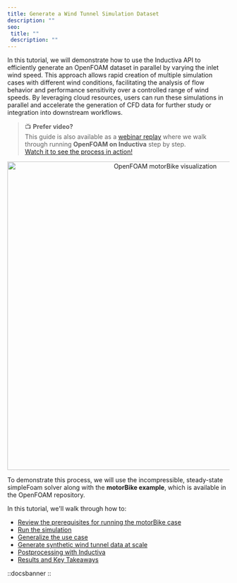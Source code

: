 ```yaml
---
title: Generate a Wind Tunnel Simulation Dataset
description: ""
seo:
 title: ""
 description: ""
---
```


In this tutorial, we will demonstrate how to use the Inductiva API to efficiently generate an OpenFOAM dataset 
in parallel by varying the inlet wind speed. This approach allows rapid creation of multiple simulation cases 
with different wind conditions, facilitating the analysis of flow behavior and performance sensitivity over 
a controlled range of wind speeds. By leveraging cloud resources, users can run these simulations in parallel 
and accelerate the generation of CFD data for further study or integration into downstream workflows.

> 📺 **Prefer video?**  
> This guide is also available as a [webinar replay](../webinars/openfoam-cfd-dataset.md) where we walk through running **OpenFOAM on Inductiva** step by step.  
> [Watch it to see the process in action!](../webinars/openfoam-cfd-dataset.md)

<p align="center"><img src="../_static/bike_pressure_field.png" alt="OpenFOAM motorBike visualization" width="700"></p>

To demonstrate this process, we will use the incompressible, steady-state simpleFoam solver along with 
the **motorBike example**, which is available in the OpenFOAM repository.

In this tutorial, we'll walk through how to:
- [Review the prerequisites for running the motorBike case](sections/section1)
- [Run the simulation](sections/section2)
- [Generalize the use case](sections/section3)
- [Generate synthetic wind tunnel data at scale](sections/section4)
- [Postprocessing with Inductiva](sections/section5)
- [Results and Key Takeaways](sections/section6)

::docsbanner
::